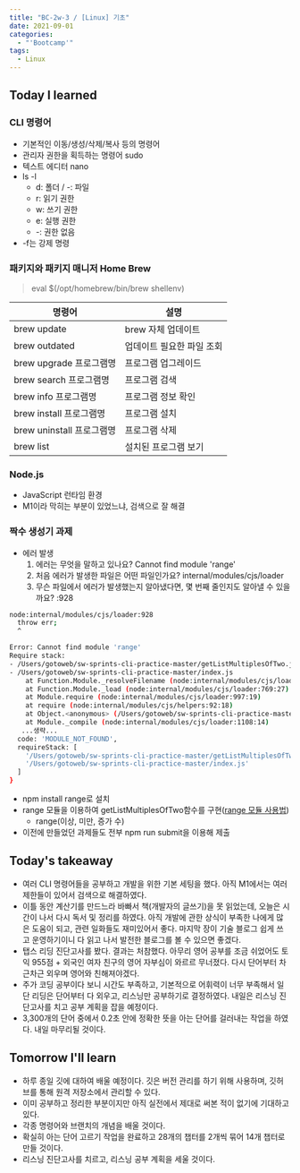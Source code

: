 ```yaml
---
title: "BC-2w-3 / [Linux] 기초"
date: 2021-09-01
categories:
  - "'Bootcamp'"
tags:
  - Linux
---
```


## Today I learned

### CLI 명령어

- 기본적인 이동/생성/삭제/복사 등의 명령어
- 관리자 권한을 획득하는 명령어 sudo
- 텍스트 에디터 nano
- ls -l
  - d: 폴더 / -: 파일
  - r: 읽기 권한
  - w: 쓰기 권한
  - e: 실행 권한
  - -: 권한 없음
- \-f는 강제 명령

### 패키지와 패키지 매니저 Home Brew

> eval $(/opt/homebrew/bin/brew shellenv)

| 명령어                    | 설명                      |
| ------------------------- | ------------------------- |
| brew update               | brew 자체 업데이트        |
| brew outdated             | 업데이트 필요한 파일 조회 |
| brew upgrade 프로그램명   | 프로그램 업그레이드       |
| brew search 프로그램명    | 프로그램 검색             |
| brew info 프로그램명      | 프로그램 정보 확인        |
| brew install 프로그램명   | 프로그램 설치             |
| brew uninstall 프로그램명 | 프로그램 삭제             |
| brew list                 | 설치된 프로그램 보기      |

### Node.js

- JavaScript 런타임 환경
- M1이라 막히는 부분이 있었느냐, 검색으로 잘 해결

### 짝수 생성기 과제

- 에러 발생
  1. 에러는 무엇을 말하고 있나요? Cannot find module 'range'
  2. 처음 에러가 발생한 파일은 어떤 파일인가요? internal/modules/cjs/loader
  3. 무슨 파일에서 에러가 발생했는지 알아냈다면, 몇 번째 줄인지도 알아낼 수 있을까요? :928

```bash
node:internal/modules/cjs/loader:928
  throw err;
  ^

Error: Cannot find module 'range'
Require stack:
- /Users/gotoweb/sw-sprints-cli-practice-master/getListMultiplesOfTwo.js
- /Users/gotoweb/sw-sprints-cli-practice-master/index.js
    at Function.Module._resolveFilename (node:internal/modules/cjs/loader:925:15)
    at Function.Module._load (node:internal/modules/cjs/loader:769:27)
    at Module.require (node:internal/modules/cjs/loader:997:19)
    at require (node:internal/modules/cjs/helpers:92:18)
    at Object.<anonymous> (/Users/gotoweb/sw-sprints-cli-practice-master/getListMultiplesOfTwo.js:1:19)
    at Module._compile (node:internal/modules/cjs/loader:1108:14)
   ...생략...
  code: 'MODULE_NOT_FOUND',
  requireStack: [
    '/Users/gotoweb/sw-sprints-cli-practice-master/getListMultiplesOfTwo.js',
    '/Users/gotoweb/sw-sprints-cli-practice-master/index.js'
  ]
}
```

- npm install range로 설치
- range 모듈을 이용하여 getListMultiplesOfTwo함수를 구현([range 모듈 사용법](https://www.npmjs.com/package/range))
  - range(이상, 미만, 증가 수)
- 이전에 만들었던 과제들도 전부 npm run submit을 이용해 제출

## Today's takeaway

- 여러 CLI 명령어들을 공부하고 개발을 위한 기본 세팅을 했다. 아직 M1에서는 여러 제한들이 있어서 검색으로 해결하였다.
- 이틀 동안 계산기를 만드느라 바빠서 책(개발자의 글쓰기)을 못 읽었는데, 오늘은 시간이 나서 다시 독서 및 정리를 하였다. 아직 개발에 관한 상식이 부족한 나에게 많은 도움이 되고, 관련 일화들도 재미있어서 좋다. 마지막 장이 기술 블로그 쉽게 쓰고 운영하기이니 다 읽고 나서 발전한 블로그를 볼 수 있으면 좋겠다.
- 탭스 리딩 진단고사를 봤다. 결과는 처참했다. 아무리 영어 공부를 조금 쉬었어도 토익 955점 + 외국인 여자 친구의 영어 자부심이 와르르 무너졌다. 다시 단어부터 차근차근 외우며 영어와 친해져야겠다.
- 주가 코딩 공부이다 보니 시간도 부족하고, 기본적으로 어휘력이 너무 부족해서 일단 리딩은 단어부터 다 외우고, 리스닝만 공부하기로 결정하였다. 내일은 리스닝 진단고사를 치고 공부 계획을 잡을 예정이다.
- 3,300개의 단어 중에서 0.2초 안에 정확한 뜻을 아는 단어를 걸러내는 작업을 하였다. 내일 마무리될 것이다.

## Tomorrow I'll learn

- 하루 종일 깃에 대하여 배울 예정이다. 깃은 버전 관리를 하기 위해 사용하며, 깃허브를 통해 원격 저장소에서 관리할 수 있다.
- 이미 공부하고 정리한 부분이지만 아직 실전에서 제대로 써본 적이 없기에 기대하고 있다.
- 각종 명령어와 브랜치의 개념을 배울 것이다.
- 확실히 아는 단어 고르기 작업을 완료하고 28개의 챕터를 2개씩 묶어 14개 챕터로 만들 것이다.
- 리스닝 진단고사를 치르고, 리스닝 공부 계획을 세울 것이다.
